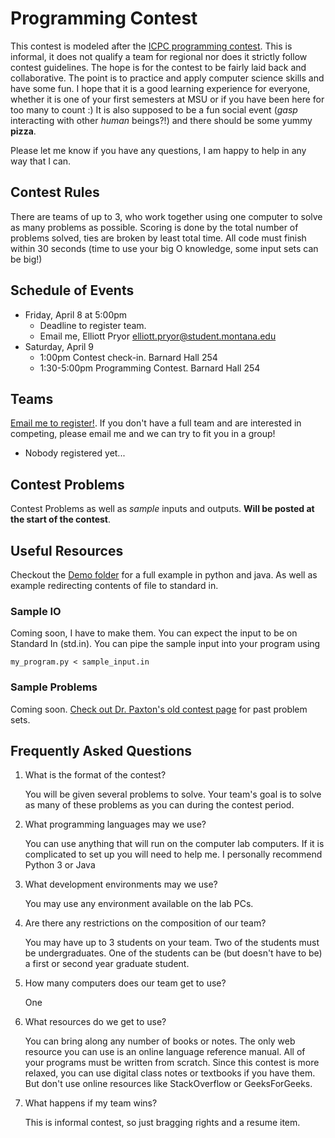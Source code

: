 # Programming Contest

This contest is modeled after the [ICPC programming contest](https://icpc.global/).
This is informal, it does not qualify a team for regional nor does it strictly follow contest guidelines.
The hope is for the contest to be fairly laid back and collaborative.
The point is to practice and apply computer science skills and have some fun. 
I hope that it is a good learning experience for everyone, whether it is one of your first semesters at MSU or if you have been here for too many to count :)
It is also supposed to be a fun social event (*gasp* interacting with other *human* beings?!) and there should be some yummy **pizza**. 

Please let me know if you have any questions, I am happy to help in any way that I can. 



## Contest Rules
There are teams of up to 3, who work together using one computer to solve as many problems as possible.
Scoring is done by the total number of problems solved, ties are broken by least total time. 
All code must finish within 30 seconds (time to use your big O knowledge, some input sets can be big!)

## Schedule of Events

- Friday, April 8 at 5:00pm 
    - Deadline to register team.
    - Email me, Elliott Pryor [elliott.pryor@student.montana.edu](mailto:elliott.pryor@student.montana.edu)
- Saturday, April 9
    - 1:00pm Contest check-in. Barnard Hall 254
    - 1:30-5:00pm Programming Contest. Barnard Hall 254

## Teams
[Email me to register!](mailto:elliott.pryor@student.montana.edu). If you don't have a full team and are interested in competing, please email me and we can try to fit you in a group!

- Nobody registered yet... 

## Contest Problems
Contest Problems as well as _sample_ inputs and outputs.
**Will be posted at the start of the contest**.


## Useful Resources

Checkout the [Demo folder](./Demo/) for a full example in python and java. As well as example redirecting contents of file to standard in. 

### Sample IO
Coming soon, I have to make them.
You can expect the input to be on Standard In (std.in).
You can pipe the sample input into your program using 
``` 
my_program.py < sample_input.in 
```

### Sample Problems
Coming soon. 
[Check out Dr. Paxton's old contest page](https://www.cs.montana.edu/paxton/contest/) for past problem sets.


## Frequently Asked Questions

1. What is the format of the contest?  

    You will be given
      several problems to solve.  Your team's goal is
      to solve as many of these problems as you can during the
      contest period.
2. What programming languages may we use?

    You can use anything that will run on the computer lab computers. If it is complicated to set up you will need to help me. I personally recommend Python 3 or Java

3. What development environments may we use?

    You may use any environment available on the lab PCs.

4. Are there any restrictions on the composition of our team?

    You may have up to 3 students on your team.  Two of
      the students must be undergraduates.  One of the 
      students can be (but doesn't have to be) a first or
      second year graduate student.

5. How many computers does our team get to use? 

    One

6. What resources do we get to use?

    You can bring
      along any number of books or notes.  The only web resource
      you can use is an online language reference manual.
      All of your programs must be written from scratch.
      Since this contest is more relaxed, you can use digital 
      class notes or textbooks if you have them. But don't
      use online resources like StackOverflow or GeeksForGeeks.

7. What happens if my team wins?

    This is informal contest, so just bragging rights and a resume item.

